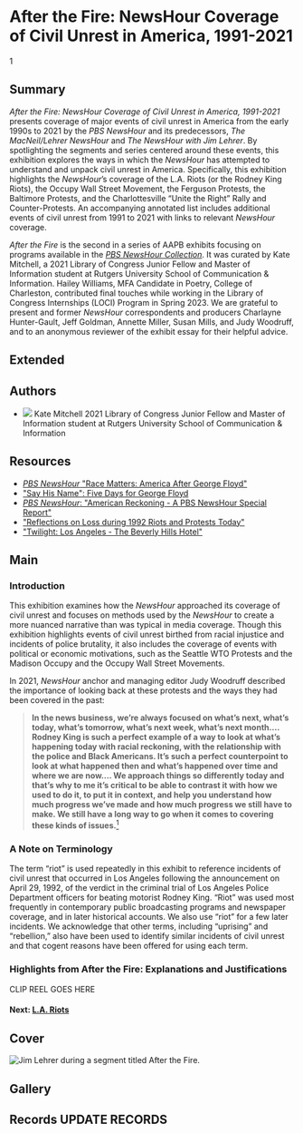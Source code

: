 # After the Fire: NewsHour Coverage of Civil Unrest in America, 1991-2021

1

## Summary

*After the Fire: NewsHour Coverage of Civil Unrest in America, 1991-2021* presents coverage of major events of civil unrest in America from the early 1990s to 2021 by the *PBS NewsHour* and its predecessors, *The MacNeil/Lehrer NewsHour* and *The NewsHour with Jim Lehrer*. By spotlighting the segments and series centered around these events, this exhibition explores the ways in which the *NewsHour* has attempted to understand and unpack civil unrest in America. Specifically, this exhibition highlights the *NewsHour*’s coverage of the L.A. Riots (or the Rodney King Riots), the Occupy Wall Street Movement, the Ferguson Protests, the Baltimore Protests, and the Charlottesville “Unite the Right” Rally and Counter-Protests. An accompanying annotated list includes additional events of civil unrest from 1991 to 2021 with links to relevant *NewsHour* coverage. 

*After the Fire* is the second in a series of AAPB exhibits focusing on programs available in the [*PBS NewsHour Collection*](https://americanarchive.org/special_collections/newshour). It was curated by Kate Mitchell, a 2021 Library of Congress Junior Fellow and Master of Information student at Rutgers University School of Communication & Information. Hailey Williams, MFA Candidate in Poetry, College of Charleston, contributed final touches while working in the Library of Congress Internships (LOCI) Program in Spring 2023. We are grateful to present and former *NewsHour* correspondents and producers Charlayne Hunter-Gault, Jeff Goldman, Annette Miller, Susan Mills, and Judy Woodruff, and to an anonymous reviewer of the exhibit essay for their helpful advice.

## Extended

## Authors

- <img class="img-circle pull-left" src="https://s3.amazonaws.com/americanarchive.org/exhibits/kate-mitchell.jpg"/>
  <a class="name">Kate Mitchell</a>
  <a class="title">2021 Library of Congress Junior Fellow and Master of Information student at Rutgers University School of Communication & Information</a>

## Resources

- [*PBS NewsHour* "Race Matters: America After George Floyd"](https://www.pbs.org/video/race-matters-america-after-george-floyd-uciahy/)
- ["Say His Name": Five Days for George Floyd](https://www.pbs.org/video/say-his-name-five-days-for-george-floyd-38585/)
- [*PBS NewsHour*: "American Reckoning - A PBS NewsHour Special Report"](https://www.pbs.org/video/american-reckoning-a-pbs-newshour-special-report-vbxybj/)
- ["Reflections on Loss during 1992 Riots and Protests Today"](https://www.pbs.org/video/reflections-loss-during-1992-riots-and-protests-today/)
- ["Twilight: Los Angeles - The Beverly Hills Hotel"](https://www.pbs.org/video/great-performances-twilight-los-angeles-beverly-hills-hotel/)

## Main

### Introduction

This exhibition examines how the *NewsHour* approached its coverage of civil unrest and focuses on methods used by the *NewsHour* to create a more nuanced narrative than was typical in media coverage. Though this exhibition highlights events of civil unrest birthed from racial injustice and incidents of police brutality, it also includes the coverage of events with political or economic motivations, such as the Seattle WTO Protests and the Madison Occupy and the Occupy Wall Street Movements. 

In 2021, *NewsHour* anchor and managing editor Judy Woodruff described the importance of looking back at these protests and the ways they had been covered in the past:

> **In the news business, we’re always focused on what’s next, what’s today, what’s tomorrow, what’s next week, what’s next month…. Rodney King is such a perfect example of a way to look at what’s happening today with racial reckoning, with the relationship with the police and Black Americans. It’s such a perfect counterpoint to look at what happened then and what’s happened over time and where we are now…. We approach things so differently today and that’s why to me it’s critical to be able to contrast it with how we used to do it, to put it in context, and help you understand how much progress we’ve made and how much progress we still have to make. We still have a long way to go when it comes to covering these kinds of issues.**[<sup>1</sup>](/exhibits/after-the-fire/notes#1)  

### A Note on Terminology

The term “riot” is used repeatedly in this exhibit to reference incidents of civil unrest that occurred in Los Angeles following the announcement on April 29, 1992, of the verdict in the criminal trial of Los Angeles Police Department officers for beating motorist Rodney King. “Riot” was used most frequently in contemporary public broadcasting programs and newspaper coverage, and in later historical accounts. We also use “riot” for a few later incidents. We acknowledge that other terms, including “uprising” and “rebellion,” also have been used to identify similar incidents of civil unrest and that cogent reasons have been offered for using each term.

### Highlights from After the Fire: Explanations and Justifications
CLIP REEL GOES HERE

#### Next: [L.A. Riots](/exhibits/after-the-fire/2-la-riots)

## Cover
  <img title="Cover Image" alt="Jim Lehrer during a segment titled After the Fire." src="https://s3.amazonaws.com/americanarchive.org/exhibits/lehrer-afterthefire.png">

## Gallery

## Records UPDATE RECORDS


